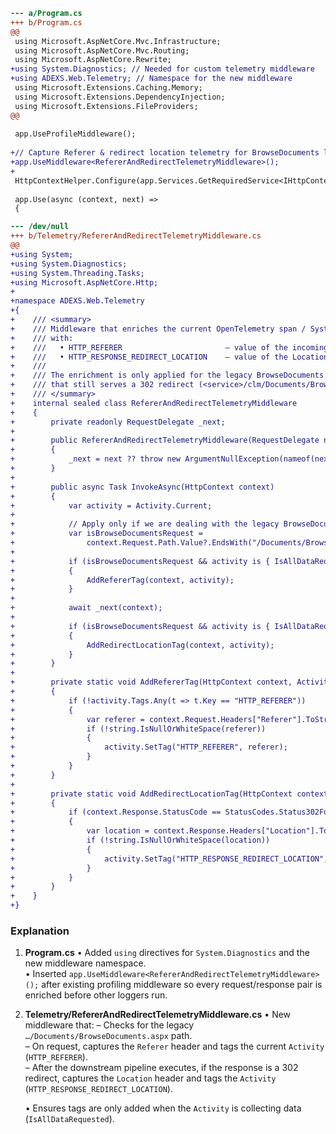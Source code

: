 ```diff
--- a/Program.cs
+++ b/Program.cs
@@
 using Microsoft.AspNetCore.Mvc.Infrastructure;
 using Microsoft.AspNetCore.Mvc.Routing;
 using Microsoft.AspNetCore.Rewrite;
+using System.Diagnostics; // Needed for custom telemetry middleware
+using ADEXS.Web.Telemetry; // Namespace for the new middleware
 using Microsoft.Extensions.Caching.Memory;
 using Microsoft.Extensions.DependencyInjection;
 using Microsoft.Extensions.FileProviders;
@@
 
 app.UseProfileMiddleware();
 
+// Capture Referer & redirect location telemetry for BrowseDocuments legacy endpoint
+app.UseMiddleware<RefererAndRedirectTelemetryMiddleware>();
+
 HttpContextHelper.Configure(app.Services.GetRequiredService<IHttpContextAccessor>());
 
 app.Use(async (context, next) =>
 {
```

```diff
--- /dev/null
+++ b/Telemetry/RefererAndRedirectTelemetryMiddleware.cs
@@
+using System;
+using System.Diagnostics;
+using System.Threading.Tasks;
+using Microsoft.AspNetCore.Http;
+
+namespace ADEXS.Web.Telemetry
+{
+    /// <summary>
+    /// Middleware that enriches the current OpenTelemetry span / System.Activity
+    /// with:
+    ///   • HTTP_REFERER                       – value of the incoming HTTP Referer header
+    ///   • HTTP_RESPONSE_REDIRECT_LOCATION    – value of the Location header set on a 302 response
+    ///
+    /// The enrichment is only applied for the legacy BrowseDocuments endpoint
+    /// that still serves a 302 redirect (<service>/clm/Documents/BrowseDocuments.aspx).
+    /// </summary>
+    internal sealed class RefererAndRedirectTelemetryMiddleware
+    {
+        private readonly RequestDelegate _next;
+
+        public RefererAndRedirectTelemetryMiddleware(RequestDelegate next)
+        {
+            _next = next ?? throw new ArgumentNullException(nameof(next));
+        }
+
+        public async Task InvokeAsync(HttpContext context)
+        {
+            var activity = Activity.Current;
+
+            // Apply only if we are dealing with the legacy BrowseDocuments endpoint
+            var isBrowseDocumentsRequest =
+                context.Request.Path.Value?.EndsWith("/Documents/BrowseDocuments.aspx", StringComparison.OrdinalIgnoreCase) == true;
+
+            if (isBrowseDocumentsRequest && activity is { IsAllDataRequested: true })
+            {
+                AddRefererTag(context, activity);
+            }
+
+            await _next(context);
+
+            if (isBrowseDocumentsRequest && activity is { IsAllDataRequested: true })
+            {
+                AddRedirectLocationTag(context, activity);
+            }
+        }
+
+        private static void AddRefererTag(HttpContext context, Activity activity)
+        {
+            if (!activity.Tags.Any(t => t.Key == "HTTP_REFERER"))
+            {
+                var referer = context.Request.Headers["Referer"].ToString();
+                if (!string.IsNullOrWhiteSpace(referer))
+                {
+                    activity.SetTag("HTTP_REFERER", referer);
+                }
+            }
+        }
+
+        private static void AddRedirectLocationTag(HttpContext context, Activity activity)
+        {
+            if (context.Response.StatusCode == StatusCodes.Status302Found)
+            {
+                var location = context.Response.Headers["Location"].ToString();
+                if (!string.IsNullOrWhiteSpace(location))
+                {
+                    activity.SetTag("HTTP_RESPONSE_REDIRECT_LOCATION", location);
+                }
+            }
+        }
+    }
+}
```
### Explanation
1. **Program.cs**
   • Added `using` directives for `System.Diagnostics` and the new middleware namespace.  
   • Inserted `app.UseMiddleware<RefererAndRedirectTelemetryMiddleware>();` after existing profiling middleware so every request/response pair is enriched before other loggers run.

2. **Telemetry/RefererAndRedirectTelemetryMiddleware.cs**
   • New middleware that:
     – Checks for the legacy `…/Documents/BrowseDocuments.aspx` path.  
     – On request, captures the `Referer` header and tags the current `Activity` (`HTTP_REFERER`).  
     – After the downstream pipeline executes, if the response is a 302 redirect, captures the `Location` header and tags the `Activity` (`HTTP_RESPONSE_REDIRECT_LOCATION`).  

   • Ensures tags are only added when the `Activity` is collecting data (`IsAllDataRequested`).